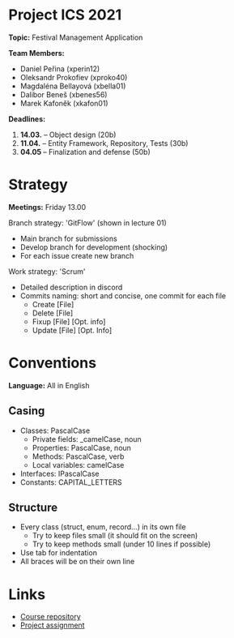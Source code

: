 # Project ICS 2021 
__Topic:__ Festival Management Application

__Team Members:__
- Daniel Peřina (xperin12)
- Oleksandr Prokofiev (xproko40)
- Magdaléna Bellayová (xbella01)
- Dalibor Beneš (xbenes56)
- Marek Kafoněk (xkafon01)

__Deadlines:__
1. __14.03.__ – Object design (20b)
2. __11.04.__ – Entity Framework, Repository, Tests (30b)
3. __04.05__ – Finalization and defense (50b)

# Strategy
__Meetings:__ Friday 13.00

Branch strategy: 'GitFlow' (shown in lecture 01)
- Main branch for submissions
- Develop branch for development (shocking)
- For each issue create new branch

Work strategy: 'Scrum'
- Detailed description in discord
- Commits naming: short and concise, one commit for each file
	- Create \[File\]
	- Delete \[File\]
	- Fixup \[File\] \[Opt. info\]
	- Update \[File\] \[Opt. Info\]

# Conventions
__Language:__ All in English

## Casing
- Classes: PascalCase
	- Private fields: _camelCase, noun
	- Properties: PascalCase, noun
	- Methods: PascalCase, verb
	- Local variables: camelCase
- Interfaces: IPascalCase
- Constants: CAPITAL_LETTERS

## Structure
- Every class (struct, enum, record...) in its own file
	- Try to keep files small (it should fit on the screen)
	- Try to keep methods small (under 10 lines if possible)
- Use tab for indentation
- All braces will be on their own line

# Links
- [Course repository](https://github.com/nesfit/ICS)
- [Project assignment](https://github.com/nesfit/ICS/tree/master/Project)